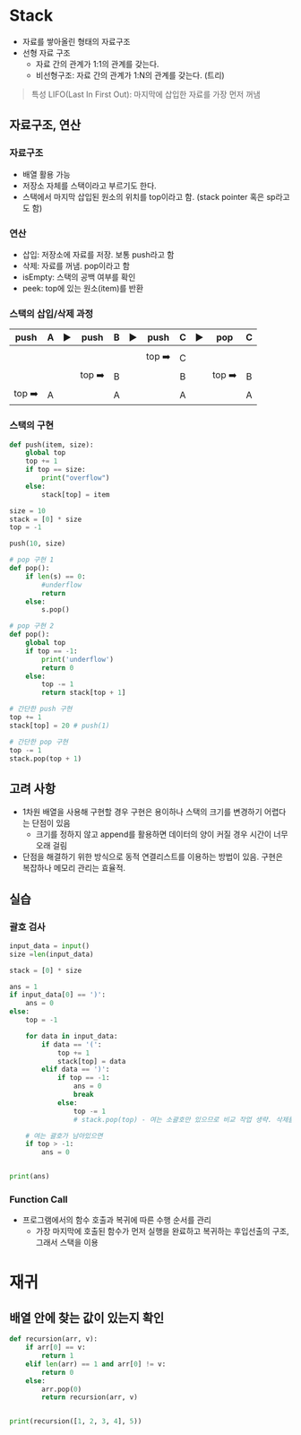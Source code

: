 # Stack

- 자료를 쌓아올린 형태의 자료구조
- 선형 자료 구조
  - 자료 간의 관계가 1:1의 관계를 갖는다.
  - 비선형구조: 자료 간의 관계가 1:N의 관계를 갖는다. (트리)

> 특성
> LIFO(Last In First Out): 마지막에 삽입한 자료를 가장 먼저 꺼냄

## 자료구조, 연산

### 자료구조

- 배열 활용 가능
- 저장소 자체를 스택이라고 부르기도 한다.
- 스택에서 마지막 삽입된 원소의 위치를 top이라고 함. (stack pointer 혹은 sp라고도 함)

### 연산

- 삽입: 저장소에 자료를 저장. 보통 push라고 함
- 삭제: 자료를 꺼냄. pop이라고 함
- isEmpty: 스택의 공백 여부를 확인
- peek: top에 있는 원소(item)를 반환

### 스택의 삽입/삭제 과정

|  push  |  A  | ▶️  |  push  |  B  | ▶️  |  push  |  C  | ▶️  |  pop   |  C  |
| :----: | :-: | :-: | :----: | :-: | :-: | :----: | :-: | :-: | :----: | :-: |
|        |     |     |        |     |     |        |     |     |        |     |
|        |     |     |        |     |     | top ➡️ |  C  |     |        |     |
|        |     |     | top ➡️ |  B  |     |        |  B  |     | top ➡️ |  B  |
| top ➡️ |  A  |     |        |  A  |     |        |  A  |     |        |  A  |

### 스택의 구현
```python
def push(item, size):
    global top
    top += 1
    if top == size:
        print("overflow")
    else:
        stack[top] = item

size = 10
stack = [0] * size
top = -1

push(10, size)

# pop 구현 1
def pop():
    if len(s) == 0:
        #underflow
        return
    else:
        s.pop()

# pop 구현 2
def pop():
    global top
    if top == -1:
        print('underflow')
        return 0
    else:
        top -= 1
        return stack[top + 1]

# 간단한 push 구현
top += 1
stack[top] = 20 # push(1)

# 간단한 pop 구현
top -= 1
stack.pop(top + 1)

```
## 고려 사항
- 1차원 배열을 사용해 구현할 경우 구현은 용이하나 스택의 크기를 변경하기 어렵다는 단점이 있음
    - 크기를 정하지 않고 append를 활용하면 데이터의 양이 커질 경우 시간이 너무 오래 걸림
- 단점을 해결하기 위한 방식으로 동적 연결리스트를 이용하는 방법이 있음. 구현은 복잡하나 메모리 관리는 효율적.

## 실습
### 괄호 검사
```python
input_data = input()
size =len(input_data)

stack = [0] * size

ans = 1
if input_data[0] == ')':
    ans = 0
else:
    top = -1

    for data in input_data:
        if data == '(':
            top += 1
            stack[top] = data
        elif data == ')':
            if top == -1:
                ans = 0
                break
            else:
                top -= 1
                # stack.pop(top) - 여는 소괄호만 있으므로 비교 작업 생략. 삭제를 하지 않고 top의 값을 바꿔주면 덮어 쓰면서 사용할 수 있는 것

    # 여는 괄호가 남아있으면
    if top > -1:
        ans = 0


print(ans)
```
### Function Call
- 프로그램에서의 함수 호출과 복귀에 따른 수행 순서를 관리
    - 가장 마지막에 호출된 함수가 먼저 실행을 완료하고 복귀하는 후입선출의 구조, 그래서 스택을 이용

# 재귀
## 배열 안에 찾는 값이 있는지 확인
```python
def recursion(arr, v):
    if arr[0] == v:
        return 1
    elif len(arr) == 1 and arr[0] != v:
        return 0
    else:
        arr.pop(0)
        return recursion(arr, v)


print(recursion([1, 2, 3, 4], 5))
```